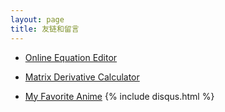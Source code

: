 ```yaml
---
layout: page
title: 友链和留言
---
```


- [Online Equation Editor](https://www.codecogs.com/latex/eqneditor.php)


- [Matrix Derivative Calculator](http://www.matrixcalculus.org/)


- [My Favorite Anime](https://www.imdb.com/title/tt1298820/?ref_=tt_rec_tt)
{% include disqus.html %}
